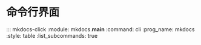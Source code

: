 # 命令行界面

::: mkdocs-click
    :module: mkdocs.__main__
    :command: cli
    :prog_name: mkdocs
    :style: table
    :list_subcommands: true